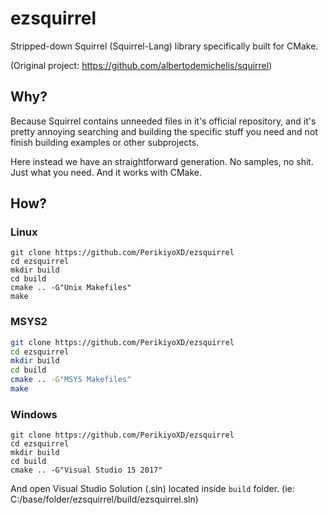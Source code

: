 # ezsquirrel
Stripped-down Squirrel (Squirrel-Lang) library specifically built for CMake.

(Original project: https://github.com/albertodemichelis/squirrel)

## Why?
Because Squirrel contains unneeded files in it's official repository, and it's pretty annoying searching and building the specific stuff you need and not finish building examples or other subprojects. 

Here instead we have an straightforward generation. No samples, no shit. Just what you need.
And it works with CMake.

## How?
### Linux 
```
git clone https://github.com/PerikiyoXD/ezsquirrel
cd ezsquirrel
mkdir build
cd build
cmake .. -G"Unix Makefiles"
make
```

### MSYS2
```sh
git clone https://github.com/PerikiyoXD/ezsquirrel
cd ezsquirrel
mkdir build
cd build
cmake .. -G"MSYS Makefiles"
make
```
### Windows
```
git clone https://github.com/PerikiyoXD/ezsquirrel
cd ezsquirrel
mkdir build
cd build
cmake .. -G"Visual Studio 15 2017"
```
And open Visual Studio Solution (.sln) located inside ``build`` folder. (ie: C:/base/folder/ezsquirrel/build/ezsquirrel.sln)
